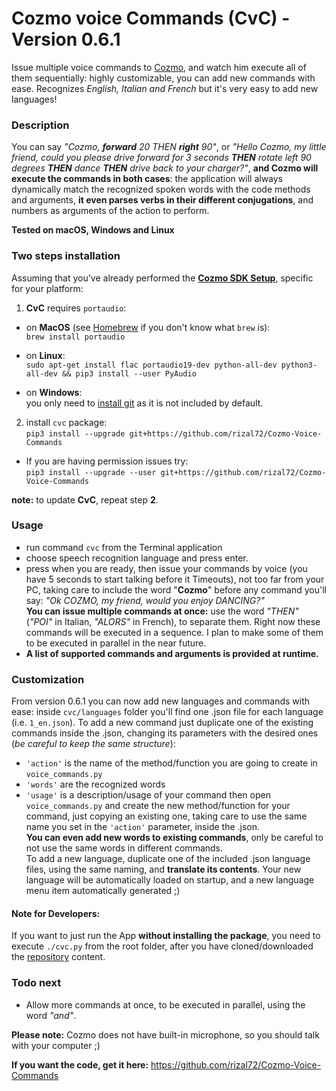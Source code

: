 # Cozmo voice Commands (CvC) - Version 0.6.1

Issue multiple voice commands to [Cozmo](https://anki.com/en-us/cozmo), and watch him execute all of them sequentially: highly customizable, you can add new commands with ease. Recognizes *English, Italian and French* but it's very easy to add new languages!

### Description
You can say _"Cozmo, **forward** 20 THEN **right** 90"_, or _"Hello Cozmo, my little friend, could you please drive forward for 3 seconds **THEN** rotate left 90 degrees **THEN** dance **THEN** drive back to your charger?"_, **and Cozmo will execute the commands in both cases**: the application will always dynamically match the recognized spoken words with the code methods and arguments, **it even parses verbs in their different conjugations**, and numbers as arguments of the action to perform.  

**Tested on macOS, Windows and Linux**

### Two steps installation
Assuming that you've already performed the [**Cozmo SDK Setup**](http://cozmosdk.anki.com/docs/), specific for your platform:  

1. **CvC** requires `portaudio`:

  * on **MacOS** (see [Homebrew](http://brew.sh/index_it.html) if you don't know what `brew` is):  
`brew install portaudio`

  * on **Linux**:  
`sudo apt-get install flac portaudio19-dev python-all-dev python3-all-dev && pip3 install --user PyAudio`

  * on **Windows**:  
you only need to [install git](https://git-scm.com/download/win) as it is not included by default.  

2. install `cvc` package:  
`pip3 install --upgrade git+https://github.com/rizal72/Cozmo-Voice-Commands`  
  * If you are having permission issues try:  
  `pip3 install --upgrade --user git+https://github.com/rizal72/Cozmo-Voice-Commands`

**note:** to update **CvC**, repeat step **2**.

### Usage
* run command `cvc` from the Terminal application
* choose speech recognition language and press enter.
* press <SHIFT> when you are ready, then issue your commands by voice (you have 5 seconds to start talking before it Timeouts), not too far from your PC, taking care to include the word "**Cozmo**" before any command you'll say: _"Ok COZMO, my friend, would you enjoy DANCING?"_  
**You can issue multiple commands at once:** use the word *"THEN"* (_"POI"_ in Italian, _"ALORS"_ in French), to separate them. Right now these commands will be executed in a sequence. I plan to make some of them to be executed in parallel in the near future.
* **A list of supported commands and arguments is provided at runtime.**

### Customization
From version 0.6.1 you can now add new languages and commands with ease: inside `cvc/languages` folder you'll find one .json file for each language (i.e. `1_en.json`). To add a new command just duplicate one of the existing commands inside the .json, changing its parameters with the desired ones (_be careful to keep the same structure_):  
  * `'action'` is the name of the method/function you are going to create in `voice_commands.py`
  * `'words'` are the recognized words  
  * `'usage'` is a description/usage of your command
then open `voice_commands.py` and create the new method/function for your command, just copying an existing one, taking care to use the same name you set in the `'action'` parameter, inside the .json.  
**You can even add new words to existing commands**, only be careful to not use the same words in different commands.  
To add a new language, duplicate one of the included .json language files, using the same naming, and **translate its contents**.
Your new language will be automatically loaded on startup, and a new language menu item automatically generated ;)

#### Note for Developers:
If you want to just run the App **without installing the package**, you need to execute `./cvc.py` from the root folder, after you have cloned/downloaded the [repository](https://github.com/rizal72/Cozmo-Voice-Commands) content.

### Todo next
* Allow more commands at once, to be executed in parallel, using the word _"and"_.   

**Please note:** Cozmo does not have built-in microphone, so you should talk with your computer ;)  

**If you want the code, get it here:**
https://github.com/rizal72/Cozmo-Voice-Commands
